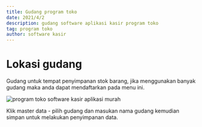 ```yaml
---
title: Gudang program toko
date: 2021/4/2
description: gudang software aplikasi kasir program toko
tag: program toko
author: software kasir
---
```


# Lokasi gudang

Gudang untuk tempat penyimpanan stok barang, jika menggunakan banyak gudang maka anda dapat mendaftarkan pada menu ini.

![program toko software kasir aplikasi murah](https://1.bp.blogspot.com/-WjTHcnSzr2w/YJ-gu3HW8nI/AAAAAAAAN9s/ijZwyeNzwfIf4cAu3mMCH8Df8j2q1ESvACLcBGAsYHQ/s1366/program%2Btoko%2Bsoftware%2Bkasir%2Bmurah%2B5.png)

Klik master data - pilih gudang dan masukan nama gudang kemudian simpan untuk melakukan penyimpanan data.